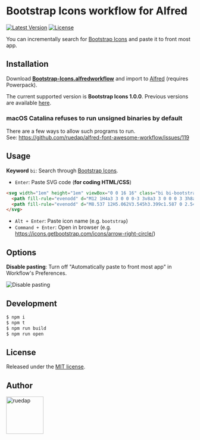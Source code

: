 # Bootstrap Icons workflow for Alfred

[![Latest Version](http://img.shields.io/github/release/ruedap/bootstrap-icons-workflow.svg?style=flat-square)](https://github.com/ruedap/bootstrap-icons-workflow/releases)
[![License](http://img.shields.io/badge/license-MIT-blue.svg?style=flat-square)](http://ruedap.mit-license.org/2015)

You can incrementally search for [Bootstrap Icons](https://icons.getbootstrap.com/) and paste it to front most app.

## Installation

Download **[Bootstrap-Icons.alfredworkflow](https://github.com/ruedap/alfred-bootstrap-icons-workflow/releases)** and import to [Alfred](http://www.alfredapp.com/) (requires Powerpack).

The current supported version is **Bootstrap Icons 1.0.0**. Previous versions are available [here](https://github.com/ruedap/alfred-bootstrap-icons-workflow/releases).

### macOS Catalina refuses to run unsigned binaries by default

There are a few ways to allow such programs to run.  
See: https://github.com/ruedap/alfred-font-awesome-workflow/issues/119

## Usage

**Keyword** `bi`: Search through [Bootstrap Icons](https://icons.getbootstrap.com/).

- `Enter`: Paste SVG code (**for coding HTML/CSS**)

<!-- prettier-ignore-start -->
```html
<svg width="1em" height="1em" viewBox="0 0 16 16" class="bi bi-bootstrap" fill="currentColor" xmlns="http://www.w3.org/2000/svg">
  <path fill-rule="evenodd" d="M12 1H4a3 3 0 0 0-3 3v8a3 3 0 0 0 3 3h8a3 3 0 0 0 3-3V4a3 3 0 0 0-3-3zM4 0a4 4 0 0 0-4 4v8a4 4 0 0 0 4 4h8a4 4 0 0 0 4-4V4a4 4 0 0 0-4-4H4z"/>
  <path fill-rule="evenodd" d="M8.537 12H5.062V3.545h3.399c1.587 0 2.543.809 2.543 2.11 0 .884-.65 1.675-1.483 1.816v.1c1.143.117 1.904.931 1.904 2.033 0 1.488-1.084 2.396-2.888 2.396zM6.375 4.658v2.467h1.558c1.16 0 1.764-.428 1.764-1.23 0-.78-.569-1.237-1.541-1.237H6.375zm1.898 6.229H6.375V8.162h1.822c1.236 0 1.887.463 1.887 1.348 0 .896-.627 1.377-1.811 1.377z"/>
</svg>
```
<!-- prettier-ignore-end -->

- `Alt + Enter`: Paste icon name (e.g. `bootstrap`)
- `Command + Enter`: Open in browser (e.g. <https://icons.getbootstrap.com/icons/arrow-right-circle/>)

## Options

**Disable pasting**: Turn off "Automatically paste to front most app" in Workflow's Preferences.

![Disable pasting](https://github.com/ruedap/alfred-font-awesome-workflow/raw/master/screenshots/option-disable-pasting.png)

## Development

```sh
$ npm i
$ npm t
$ npm run build
$ npm run open
```

## License

Released under the [MIT license](http://ruedap.mit-license.org/2015).

## Author

<a href="https://github.com/ruedap"><img src="https://avatars.githubusercontent.com/u/289671?v=3&s=300" alt="ruedap" title="ruedap" width="100" height="100"></a>
